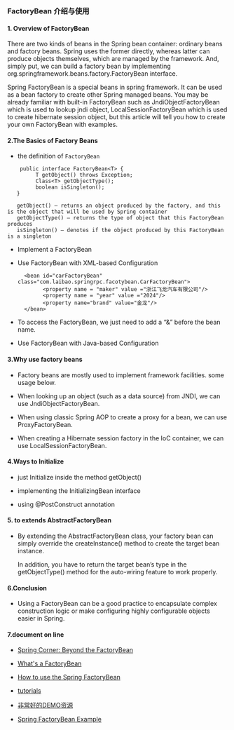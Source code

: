 ###     FactoryBean 介绍与使用
 
#### 1. Overview of FactoryBean
There are two kinds of beans in the Spring bean container: ordinary beans and factory beans. 
Spring uses the former directly, whereas latter can produce objects themselves, which are managed by the framework.
And, simply put, we can build a factory bean by implementing org.springframework.beans.factory.FactoryBean interface.

Spring FactoryBean is a special beans in spring framework. 
It can be used as a bean factory to create other Spring managed beans. 
You may be already familiar with built-in FactoryBean such as JndiObjectFactoryBean which is used to lookup jndi object, 
LocalSessionFactoryBean which is used to create hibernate session object, but this article will tell you how to create your own FactoryBean with examples.


#### 2.The Basics of Factory Beans

* the definition of  ```FactoryBean ```

```
    public interface FactoryBean<T> {
         T getObject() throws Exception;
         Class<T> getObjectType();
         boolean isSingleton();
   }
   
   getObject() – returns an object produced by the factory, and this is the object that will be used by Spring container
   getObjectType() – returns the type of object that this FactoryBean produces
   isSingleton() – denotes if the object produced by this FactoryBean is a singleton
```

* Implement a FactoryBean

* Use FactoryBean with XML-based Configuration
        
        <bean id="carFactoryBean" class="com.laibao.springrpc.facotybean.CarFactoryBean">
              <property name = "maker" value ="浙江飞龙汽车有限公司"/>
              <property name = "year" value ="2024"/>
              <property name="brand" value="金龙"/>
        </bean>
       
* To access the FactoryBean, we just need to add a “&” before the bean name.

* Use FactoryBean with Java-based Configuration

       
#### 3.Why use factory beans
* Factory beans are mostly used to implement framework facilities. some usage below.

* When looking up an object (such as a data source) from JNDI, we can use JndiObjectFactoryBean.

* When using classic Spring AOP to create a proxy for a bean, we can use ProxyFactoryBean.

* When creating a Hibernate session factory in the IoC container, we can use LocalSessionFactoryBean.
       
#### 4.Ways to Initialize
* just Initialize inside the method getObject()

* implementing the InitializingBean interface

* using @PostConstruct annotation

#### 5. to extends AbstractFactoryBean

* By extending the AbstractFactoryBean class, your factory bean can simply override the createInstance() method to create the target bean instance. 
    
  In addition, you have to return the target bean’s type in the getObjectType() method for the auto-wiring feature to work properly.

#### 6.Conclusion

* Using a FactoryBean can be a good practice to encapsulate complex construction logic or make configuring highly configurable objects easier in Spring.
       
 #### 7.document on line
 
 * [Spring Corner: Beyond the FactoryBean](http://joshlong.com/jl/blogPost/spring_corner_beyond_the_factorybean.html)
 
 * [What's a FactoryBean](https://spring.io/blog/2011/08/09/what-s-a-factorybean)
 
 * [How to use the Spring FactoryBean](http://www.baeldung.com/spring-factorybean)
 
 * [tutorials](https://github.com/eugenp/tutorials/tree/master/spring-core)
 
 * [非常好的DEMO资源](https://github.com/eugenp/tutorials)
 
 * [Spring FactoryBean Example](https://howtodoinjava.com/spring-core/how-to-create-beans-using-spring-factorybean/)